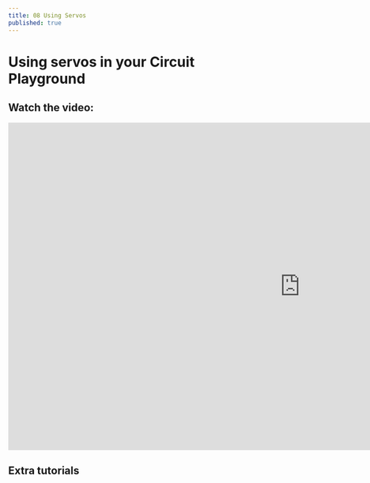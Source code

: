 ```yaml
---
title: 08 Using Servos
published: true
---
```


# Using servos in your Circuit Playground

## Watch the video:

<iframe width="1180" height="664" src="https://www.youtube.com/embed/os9LF9e8Kvo" frameborder="0" allow="accelerometer; autoplay; clipboard-write; encrypted-media; gyroscope; picture-in-picture" allowfullscreen></iframe>

## Extra tutorials
